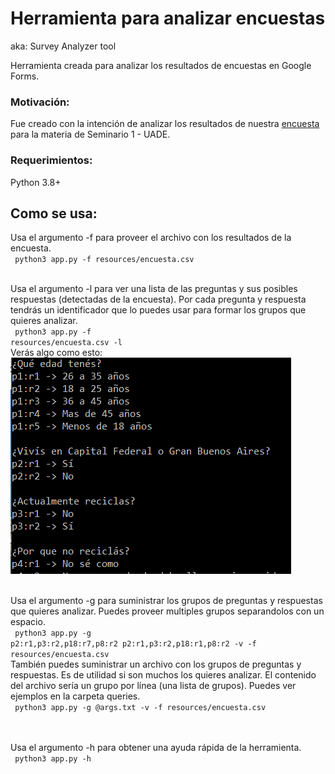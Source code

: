 # Herramienta para analizar encuestas 
aka: Survey Analyzer tool

Herramienta creada para analizar los resultados de encuestas en Google Forms.  

### Motivación:
Fue creado con la intención de analizar los resultados de nuestra [encuesta](https://docs.google.com/forms/d/e/1FAIpQLScZbhqAyavbsVXji-pV-JDSBxKBeUQ_qzfqHqaIckx_WwpEAQ/viewform) para la materia de Seminario 1 - UADE.

### Requerimientos:
Python 3.8+

## Como se usa:
Usa el argumento -f para proveer el archivo con los resultados de la encuesta. 
<br>
<code>
python3 app.py -f resources/encuesta.csv 
</code>
<br>
<br>

Usa el argumento -l para ver una lista de las preguntas y sus posibles respuestas (detectadas de la encuesta). Por cada pregunta y respuesta tendrás un identificador que lo puedes usar para formar los grupos que quieres analizar.
<br>
<code>
python3 app.py -f resources/encuesta.csv -l
</code>
<br>
Verás algo como esto:
<br>
![Ejemplo del argumento -l](./static/argument-list-example.PNG "Lista de preguntas y respuestas posibles detectadas")
<br>
<br>

Usa el argumento -g para suministrar los grupos de preguntas y respuestas que quieres analizar. Puedes proveer multiples grupos separandolos con un espacio.
<br>
<code>
python3 app.py -g p2:r1,p3:r2,p18:r7,p8:r2 p2:r1,p3:r2,p18:r1,p8:r2 -v -f resources/encuesta.csv
</code>
<br>
También puedes suministrar un archivo con los grupos de preguntas y respuestas. Es de utilidad si son muchos los quieres analizar. El contenido del archivo sería un grupo por línea (una lista de grupos). Puedes ver ejemplos en la carpeta queries.
<br>
<code>
python3 app.py -g @args.txt -v -f resources/encuesta.csv
</code>
<br>
<br>

Usa el argumento -h para obtener una ayuda rápida de la herramienta.
<br>
<code>
python3 app.py -h
</code>
